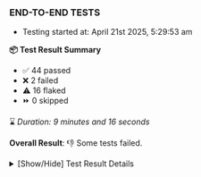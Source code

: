 ### END-TO-END TESTS

- Testing started at: April 21st 2025, 5:29:53 am

**📦 Test Result Summary**

- ✅ 44 passed
- ❌ 2 failed
- ⚠️ 16 flaked
- ⏩ 0 skipped

⌛ _Duration: 9 minutes and 16 seconds_

**Overall Result**: 👎 Some tests failed.



<details>
    <summary>[Show/Hide] Test Result Details</summary>
    <div markdown="1">

| Test | Browser | Test Case | Tags | Result |
| :---: | :---: | :--- | :---: | :---: |
| 1 | chromium-meshery-provider | Add a cluster connection by uploading kubeconfig file | unstable | ⚠️ |
| 2 | chromium-meshery-provider | Transition to disconnected state and then back to connected state | unstable | ⚠️ |
| 3 | chromium-meshery-provider | Transition to ignored state and then back to connected state | unstable | ⚠️ |
| 4 | chromium-meshery-provider | Transition to not found state and then back to connected state | unstable | ⚠️ |
| 5 | chromium-meshery-provider | Delete Kubernetes cluster connections | unstable | ⚠️ |
| 6 | chromium-meshery-provider | Configure Existing Istio adapter through Mesh Adapter URL from Management page | unstable | ⚠️ |
| 7 | chromium-meshery-provider | Add performance profile with load generator &quot;fortio&quot; and service mesh &quot;None&quot; | unstable | ⚠️ |
| 8 | chromium-meshery-provider | Connect to Meshery Istio Adapter and configure it |  | ❌ |
| 9 | chromium-meshery-provider | Ping Istio Adapter | unstable | ⚠️ |
| 10 | chromium-local-provider | Add a cluster connection by uploading kubeconfig file | unstable | ⚠️ |
| 11 | chromium-local-provider | Transition to disconnected state and then back to connected state | unstable | ⚠️ |
| 12 | chromium-local-provider | Transition to ignored state and then back to connected state | unstable | ⚠️ |
| 13 | chromium-local-provider | Transition to not found state and then back to connected state | unstable | ⚠️ |
| 14 | chromium-local-provider | Delete Kubernetes cluster connections | unstable | ⚠️ |
| 15 | chromium-meshery-provider | View detailed result of a performance profile (Graph Visualiser) with load generator &quot;fortio&quot; and service mesh &quot;None&quot; | unstable | ⚠️ |
| 16 | chromium-local-provider | Configure Existing Istio adapter through Mesh Adapter URL from Management page | unstable | ⚠️ |
| 17 | chromium-meshery-provider | Edit the configuration of a performance profile with load generator &quot;fortio&quot; and service mesh &quot;None&quot; | unstable | ⚠️ |
| 18 | chromium-local-provider | Add performance profile with load generator &quot;fortio&quot; and service mesh &quot;None&quot; | unstable | ⚠️ |
| 19 | chromium-local-provider | Connect to Meshery Istio Adapter and configure it |  | ❌ |
| 20 | chromium-local-provider | Ping Istio Adapter | unstable | ⚠️ |
| 21 | chromium-meshery-provider | Compare test of a performance profile with load generator &quot;fortio&quot; and service mesh &quot;None&quot; | unstable | ⚠️ |
| 22 | chromium-local-provider | View detailed result of a performance profile (Graph Visualiser) with load generator &quot;fortio&quot; and service mesh &quot;None&quot; | unstable | ⚠️ |
| 23 | chromium-meshery-provider | Delete a performance profile with load generator &quot;fortio&quot; and service mesh &quot;None&quot; | unstable | ⚠️ |
| 24 | chromium-local-provider | Edit the configuration of a performance profile with load generator &quot;fortio&quot; and service mesh &quot;None&quot; | unstable | ⚠️ |
| 25 | chromium-local-provider | Compare test of a performance profile with load generator &quot;fortio&quot; and service mesh &quot;None&quot; | unstable | ⚠️ |
| 26 | chromium-local-provider | Delete a performance profile with load generator &quot;fortio&quot; and service mesh &quot;None&quot; | unstable | ⚠️ |

</div>
</details>


<!-- To see the full report, please visit our CI/CD pipeline with reporter. -->